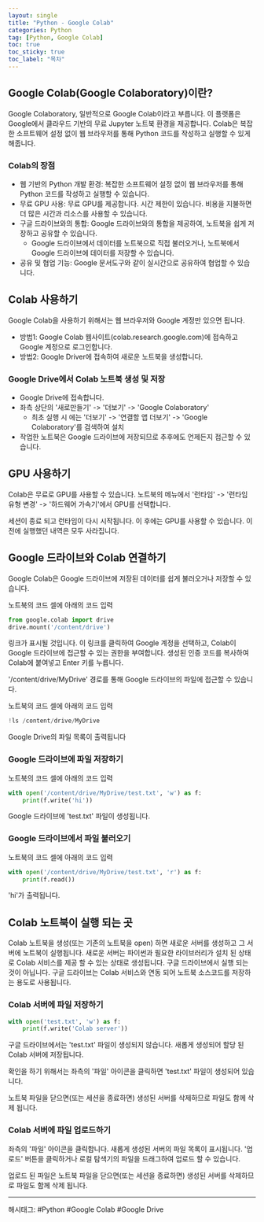 ```yaml
---
layout: single
title: "Python - Google Colab"
categories: Python
tag: [Python, Google Colab]
toc: true
toc_sticky: true
toc_label: "목차"
---
```


## Google Colab(Google Colaboratory)이란?

Google Colaboratory, 일반적으로 Google Colab이라고 부릅니다. 이 플랫폼은 Google에서 클라우드 기반의 무료 Jupyter 노트북 환경을 제공합니다. Colab은 복잡한 소프트웨어 설정 없이 웹 브라우저를 통해 Python 코드를 작성하고 실행할 수 있게 해줍니다.

### Colab의 장점

- 웹 기반의 Python 개발 환경: 복잡한 소프트웨어 설정 없이 웹 브라우저를 통해 Python 코드를 작성하고 실행할 수 있습니다.
- 무료 GPU 사용: 무료 GPU를 제공합니다. 시간 제한이 있습니다. 비용을 지불하면 더 많은 시간과 리소스를 사용할 수 있습니다.
- 구글 드라이브와의 통합: Google 드라이브와의 통합을 제공하여, 노트북을 쉽게 저장하고 공유할 수 있습니다.
  - Google 드라이브에서 데이터를 노트북으로 직접 불러오거나, 노트북에서 Google 드라이브에 데이터를 저장할 수 있습니다.
- 공유 및 협업 기능: Google 문서도구와 같이 실시간으로 공유하여 협업할 수 있습니다.

## Colab 사용하기

Google Colab을 사용하기 위해서는 웹 브라우저와 Google 계정만 있으면 됩니다.

- 방법1: Google Colab 웹사이트(colab.research.google.com)에 접속하고 Google 계정으로 로그인합니다.
- 방법2: Google Driver에 접속하여 새로운 노트북을 생성합니다.

### Google Drive에서 Colab 노트북 생성 및 저장

- Google Drive에 접속합니다.
- 좌측 상단의 '새로만들기' -> '더보기' -> 'Google Colaboratory'
  - 최초 실행 시 에는 '더보기' -> '연결할 앱 더보기' -> 'Google Colaboratory'를 검색하여 설치
- 작업한 노트북은 Google 드라이브에 저장되므로 추후에도 언제든지 접근할 수 있습니다.

## GPU 사용하기

Colab은 무료로 GPU를 사용할 수 있습니다. 노트북의 메뉴에서 '런타임' -> '런타임 유형 변경' -> '하드웨어 가속기'에서 GPU를 선택합니다.

세션이 종료 되고 런타임이 다시 시작됩니다. 이 후에는 GPU를 사용할 수 있습니다. 이전에 실행했던 내역은 모두 사라집니다.

## Google 드라이브와 Colab 연결하기

Google Colab은 Google 드라이브에 저장된 데이터를 쉽게 불러오거나 저장할 수 있습니다.

노트북의 코드 셀에 아래의 코드 입력

```python
from google.colab import drive
drive.mount('/content/drive')
```

링크가 표시될 것입니다. 이 링크를 클릭하여 Google 계정을 선택하고, Colab이 Google 드라이브에 접근할 수 있는 권한을 부여합니다. 생성된 인증 코드를 복사하여 Colab에 붙여넣고 Enter 키를 누릅니다.

'/content/drive/MyDrive' 경로를 통해 Google 드라이브의 파일에 접근할 수 있습니다.

노트북의 코드 셀에 아래의 코드 입력

```python
!ls /content/drive/MyDrive
```

Google Drive의 파일 목록이 출력됩니다

### Google 드라이브에 파일 저장하기

노트북의 코드 셀에 아래의 코드 입력

```python
with open('/content/drive/MyDrive/test.txt', 'w') as f:
    print(f.write('hi'))
```

Google 드라이브에 'test.txt' 파일이 생성됩니다.

### Google 드라이브에서 파일 불러오기

노트북의 코드 셀에 아래의 코드 입력

```python
with open('/content/drive/MyDrive/test.txt', 'r') as f:
    print(f.read())
```

'hi'가 출력됩니다.

## Colab 노트북이 실행 되는 곳

Colab 노트북을 생성(또는 기존의 노트북을 open) 하면 새로운 서버를 생성하고 그 서버에 노트북이 실행됩니다. 새로운 서버는 파이썬과 필요한 라이브러리가 설치 된 상태로 Colab 서비스를 제공 할 수 있는 상태로 생성됩니다. 구글 드라이브에서 실행 되는 것이 아닙니다. 구글 드라이브는 Colab 서비스와 연동 되어 노트북 소스코드를 저장하는 용도로 사용됩니다.

### Colab 서버에 파일 저장하기

```python
with open('test.txt', 'w') as f:
    print(f.write('Colab server'))
```

구글 드라이브에서는 'test.txt' 파일이 생성되지 않습니다. 새롭게 생성되어 할당 된 Colab 서버에 저장됩니다.

확인을 하기 위해서는 좌측의 '파일' 아이콘을 클릭하면 'test.txt' 파일이 생성되어 있습니다.

노트북 파일을 닫으면(또는 세션을 종료하면) 생성된 서버를 삭제하므로 파일도 함께 삭제 됩니다.

### Colab 서버에 파일 업로드하기

좌측의 '파일' 아이콘을 클릭합니다. 새롭게 생성된 서버의 파일 목록이 표시됩니다. '업로드' 버튼을 클릭하거나 로컬 탐색기의 파일을 드래그하여 업로드 할 수 있습니다.

업로드 된 파일은 노트북 파일을 닫으면(또는 세션을 종료하면) 생성된 서버를 삭제하므로 파일도 함께 삭제 됩니다.

---

해시태그: #Python #Google Colab #Google Drive
